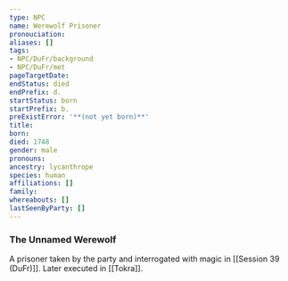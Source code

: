 ```yaml
---
type: NPC
name: Werewolf Prisoner
pronouciation:
aliases: []
tags:
- NPC/DuFr/background
- NPC/DuFr/met
pageTargetDate:
endStatus: died
endPrefix: d.
startStatus: born
startPrefix: b.
preExistError: '**(not yet born)**'
title:
born:
died: 1748
gender: male
pronouns:
ancestry: lycanthrope
species: human
affiliations: []
family:
whereabouts: []
lastSeenByParty: []
---
```

### The Unnamed Werewolf

A prisoner taken by the party and interrogated with magic in [[Session 39 (DuFr)]]. Later executed in [[Tokra]]. 